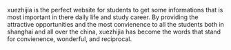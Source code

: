 xuezhijia is the perfect website for students to get some informations that is most important in there daily life and study career. By providing the attractive opportunities and the most convienence to all the students both in shanghai and all over the china, xuezhijia has become the words that stand for convienence, wonderful, and reciprocal.